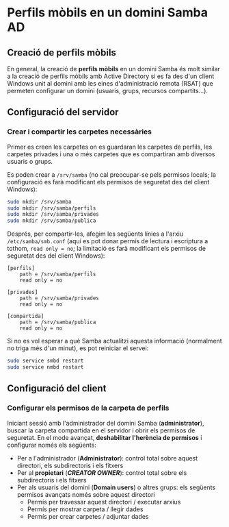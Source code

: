 # Perfils mòbils en un domini Samba AD

## Creació de perfils mòbils

En general, la creació de **perfils mòbils** en un domini Samba és molt similar a la creació de perfils mòbils amb Active Directory si es fa des d'un client Windows unit al domini amb les eines d'administració remota (RSAT) que permeten configurar un domini (usuaris, grups, recursos compartits...).

## Configuració del servidor

### Crear i compartir les carpetes necessàries

Primer es creen les carpetes on es guardaran les carpetes de perfils, les carpetes privades i una o més carpetes que es compartiran amb diversos usuaris o grups.

Es poden crear a `/srv/samba` (no cal preocupar-se pels permisos locals; la configuració es farà modificant els permisos de seguretat des del client Windows):

```bash
sudo mkdir /srv/samba
sudo mkdir /srv/samba/perfils
sudo mkdir /srv/samba/privades
sudo mkdir /srv/samba/publica
```

Després, per compartir-les, afegim les següents línies a l'arxiu `/etc/samba/smb.conf` (aquí es pot donar permís de lectura i escriptura a tothom, `read only = no`; la limitació es farà modificant els permisos de seguretat des del client Windows):

```
[perfils]
    path = /srv/samba/perfils
    read only = no

[privades]
    path = /srv/samba/privades
    read only = no

[compartida]
    path = /srv/samba/publica
    read only = no
```

Si no es vol esperar a què Samba actualitzi aquesta informació (normalment no triga més d'un minut), es pot reiniciar el servei:

```bash
sudo service smbd restart
sudo service nmbd restart
```

## Configuració del client

### Configurar els permisos de la carpeta de perfils

Iniciant sessió amb l'administrador del domini Samba (**administrator**), buscar la carpeta compartida en el servidor i obrir els permisos de seguretat.
En el mode avançat, **deshabilitar l'herència de permisos** i configurar només els següents:
* Per a l'administrador (**Administrator**): control total sobre aquest directori, els subdirectoris i els fitxers
* Per al **propietari** (**_CREATOR OWNER_**): control total sobre els subdirectoris i els fitxers
* Per als usuaris del domini (**Domain users**) o altres grups: els següents permisos avançats només sobre aquest directori
  * Permís per travessar aquest directori / executar arxius
  * Permís per mostrar carpeta / llegir dades
  * Permís per crear carpetes / adjuntar dades